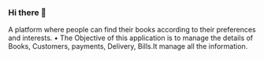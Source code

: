 ### Hi there 👋

<!--
**Shubhneesh/shubhneesh** is a ✨ _special_ ✨ repository because its `README.md` (this file) appears on your GitHub profile.

Here are some ideas to get you started:

- 🔭 I’m currently working on ...
- 🌱 I’m currently learning ...
- 👯 I’m looking to collaborate on ...
- 🤔 I’m looking for help with ...
- 💬 Ask me about ...
- 📫 How to reach me: ...
- 😄 Pronouns: ...
- ⚡ Fun fact: ...
-->
A platform where people can find their books according to their preferences and interests.
• The Objective of this application is to manage the details of Books, Customers, payments, Delivery, Bills.It manage all the information.

